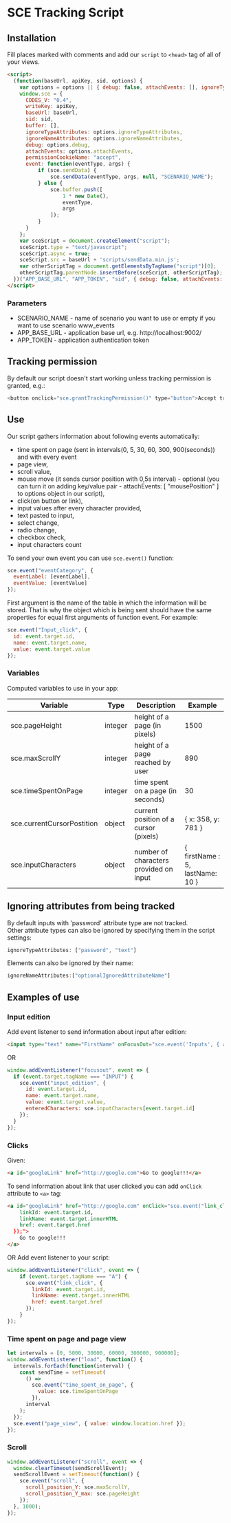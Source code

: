 # SCE Tracking Script

## Installation

Fill places marked with comments and add our `script` to `<head>` tag of all of your views.

```html
<script>
  (function(baseUrl, apiKey, sid, options) {
    var options = options || { debug: false, attachEvents: [], ignoreTypeAttributes: [], ignoreNameAttributes: [] };
    window.sce = {
      CODES_V: "0.4",
      writeKey: apiKey,
      baseUrl: baseUrl,
      sid: sid,
      buffer: [],
      ignoreTypeAttributes: options.ignoreTypeAttributes,
      ignoreNameAttributes: options.ignoreNameAttributes,
      debug: options.debug,
      attachEvents: options.attachEvents,
      permissionCookieName: "accept",
      event: function(eventType, args) {
          if (sce.sendData) {
              sce.sendData(eventType, args, null, "SCENARIO_NAME");
          } else {
              sce.buffer.push([
                  1 * new Date(),
                  eventType,
                  args
              ]);
          }
      }
    };
    var sceScript = document.createElement("script");
    sceScript.type = "text/javascript";
    sceScript.async = true;
    sceScript.src = baseUrl + 'scripts/sendData.min.js';
    var otherScriptTag = document.getElementsByTagName("script")[0];
    otherScriptTag.parentNode.insertBefore(sceScript, otherScriptTag);
  })("APP_BASE_URL", "APP_TOKEN", "sid", { debug: false, attachEvents: [ "optionalEvent" ], ignoreTypeAttributes: ["password"], ignoreNameAttributes:["optionalIgnoredAttributeName"] }); // change url to sce url, add api key, customer id and options
</script>
```

### Parameters

* SCENARIO_NAME - name of scenario you want to use or empty if you want to use scenario www_events
* APP_BASE_URL - application base url, e.g. http://localhost:9002/
* APP_TOKEN - application authentication token


## Tracking permission
By default our script doesn't start working unless tracking permission is granted, e.g.:
```javascript
<button onclick="sce.grantTrackingPermission()" type="button">Accept tracking</button>
```

## Use

Our script gathers information about following events automatically:

* time spent on page (sent in intervals(0, 5, 30, 60, 300, 900(seconds)) and with every event
* page view,
* scroll value,
* mouse move (it sends cursor position with 0,5s interval) - optional (you can turn it on adding key/value pair - attachEvents: [ "mousePosition" ] to options object in our script),
* click(on button or link),
* input values after every character provided,
* text pasted to input,
* select change,
* radio change,
* checkbox check,
* input characters count

To send your own event you can use `sce.event()` function:

```javascript
sce.event("eventCategory", {
  eventLabel: [eventLabel],
  eventValue: [eventValue]
});
```

First argument is the name of the table in which the information will be stored. That is why the object which is being sent should have the same properties for equal first arguments of function event.
For example:

```javascript
sce.event("Input_click", {
  id: event.target.id,
  name: event.target.name,
  value: event.target.value
});
```

### Variables

Computed variables to use in your app:

| Variable                   | Type    | Description                                          | Example                         |
| -------------------------- | ------- | ---------------------------------------------------- | ------------------------------- |
| sce.pageHeight             | integer | height of a page (in pixels)                        | 1500 |
| sce.maxScrollY             | integer | height of a page reached by user | 890 |
| sce.timeSpentOnPage        | integer | time spent on a page (in seconds) | 30 |
| sce.currentCursorPostition | object  | current position of a cursor (pixels) | { x: 358, y: 781 } |
| sce.inputCharacters        | object  | number of characters provided on input | { firstName : 5, lastName: 10 } |

## Ignoring attributes from being tracked

By default inputs with 'password' attribute type are not tracked.</br>
Other attribute types can also be ignored by specifying them in the script settings:
```javascript
ignoreTypeAttributes: ["password", "text"]
```
Elements can also be ignored by their name:
```javascript
ignoreNameAttributes:["optionalIgnoredAttributeName"]
```

## Examples of use

### Input edition

Add event listener to send information about input after edition:

```html
<input type="text" name="FirstName" onFocusOut="sce.event('Inputs', { action: "input_edition", id: event.target.id, name: event.target.name, value: event.target.value, enteredCharacters: sce.inputCharacters[event.target.id] })">
```

OR

```javascript
window.addEventListener("focusout", event => {
  if (event.target.tagName === "INPUT") {
    sce.event("input_edition", {
      id: event.target.id,
      name: event.target.name,
      value: event.target.value,
      enteredCharacters: sce.inputCharacters[event.target.id]
    });
  }
});
```

### Clicks

Given:

```html
<a id="googleLink" href="http://google.com">Go to google!!!</a>
```

To send information about link that user clicked you can add `onClick` attribute to `<a>` tag:

```html
<a id="googleLink" href="http://google.com" onClick="sce.event("link_click", {
    linkId: event.target.id,
    linkName: event.target.innerHTML
    href: event.target.href
  });">
    Go to google!!!
</a>
```

OR
Add event listener to your script:

```javascript
window.addEventListener("click", event => {
    if (event.target.tagName === "A") {
      sce.event("link_click", {
        linkId: event.target.id,
        linkName: event.target.innerHTML
        href: event.target.href
      });
    }
});
```

### Time spent on page and page view

```javascript
let intervals = [0, 5000, 30000, 60000, 300000, 900000];
window.addEventListener("load", function() {
  intervals.forEach(function(interval) {
    const sendTime = setTimeout(
      () =>
        sce.event("time_spent_on_page", {
          value: sce.timeSpentOnPage
        }),
      interval
    );
  });
  sce.event("page_view", { value: window.location.href });
});
```

### Scroll

```javascript
window.addEventListener("scroll", event => {
  window.clearTimeout(sendScrollEvent);
  sendScrollEvent = setTimeout(function() {
    sce.event("scroll", {
      scroll_position_Y: sce.maxScrollY,
      scroll_position_Y_max: sce.pageHeight
    });
  }, 1000);
});
```
